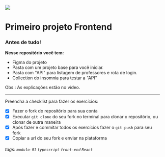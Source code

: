 ![](https://i.imgur.com/xG74tOh.png)

# Primeiro projeto Frontend

### Antes de tudo!

**Nesse repositório você tem:**

-   Figma do projeto
-   Pasta com um projeto base para você iniciar.
-   Pasta com "API" para listagem de professores e rota de login.
-   Collection do insomnia para testar a "API"

Obs.: As explicações estão no vídeo.

---

Preencha a checklist para fazer os exercícios:

-   [x] Fazer o fork do repositório para sua conta
-   [x] Executar `git clone` do seu fork no terminal para clonar o repositório, ou clonar de outra maneira
-   [x] Após fazer e commitar todos os exercícios fazer o `git push` para seu fork
-   [x] Copiar a url do seu fork e enviar na plataforma

###### tags: `modulo-01` `typescript` `front-end` `React`
